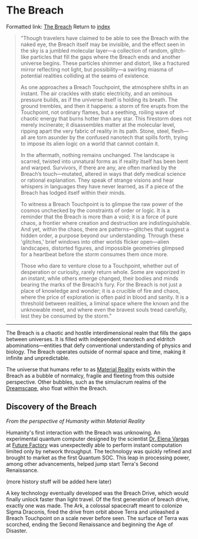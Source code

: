 # The Breach
Formatted link: [The Breach](🌌Breach.md)
Return to [index](index.md)

> "Though travelers have claimed to be able to see the Breach with the naked eye, the Breach itself may be invisible, and the effect seen in the sky is a jumbled molecular layer—a collection of random, glitch-like particles that fill the gaps where the Breach ends and another universe begins. These particles shimmer and distort, like a fractured mirror reflecting not light, but possibility—a swirling miasma of potential realities colliding at the seams of existence.
>
> As one approaches a Breach Touchpoint, the atmosphere shifts in an instant. The air crackles with static electricity, and an ominous pressure builds, as if the universe itself is holding its breath. The ground trembles, and then it happens: a storm of fire erupts from the Touchpoint, not ordinary flames, but a seething, roiling wave of chaotic energy that burns hotter than any star. This firestorm does not merely incinerate; it disassembles matter at the molecular level, ripping apart the very fabric of reality in its path. Stone, steel, flesh—all are torn asunder by the confused nanotech that spills forth, trying to impose its alien logic on a world that cannot contain it.
>
> In the aftermath, nothing remains unchanged. The landscape is scarred, twisted into unnatural forms as if reality itself has been bent and warped. Survivors, if there are any, are often marked by the Breach’s touch—mutated, altered in ways that defy medical science or rational explanation. They speak of strange visions and hear whispers in languages they have never learned, as if a piece of the Breach has lodged itself within their minds.
>
> To witness a Breach Touchpoint is to glimpse the raw power of the cosmos unchecked by the constraints of order or logic. It is a reminder that the Breach is more than a void; it is a force of pure chaos, a frontier where creation and destruction are indistinguishable. And yet, within the chaos, there are patterns—glitches that suggest a hidden order, a purpose beyond our understanding. Through these 'glitches,' brief windows into other worlds flicker open—alien landscapes, distorted figures, and impossible geometries glimpsed for a heartbeat before the storm consumes them once more.
>
> Those who dare to venture close to a Touchpoint, whether out of desperation or curiosity, rarely return whole. Some are vaporized in an instant, while others emerge changed, their bodies and minds bearing the marks of the Breach’s fury. For the Breach is not just a place of knowledge and wonder; it is a crucible of fire and chaos, where the price of exploration is often paid in blood and sanity. It is a threshold between realities, a liminal space where the known and the unknowable meet, and where even the bravest souls tread carefully, lest they be consumed by the storm."

---

The Breach is a chaotic and hostile interdimensional realm that fills the gaps between universes. It is filled with independent nanotech and eldritch abominations—entities that defy conventional understanding of physics and biology. The Breach operates outside of normal space and time, making it infinite and unpredictable.

The universe that humans refer to as [Material Reality](🌌MaterialReality.md) exists within the Breach as a bubble of normalcy, fragile and fleeting from this outside perspective. Other bubbles, such as the simulacrum realms of the [Dreamscape](🌌Dreamscape.md), also float within the Breach.

## Discovery of the Breach
*From the perspective of Humanity within Material Reality*

Humanity's first interaction with the Breach was unknowing. An experimental quantum computer designed by the scientist [Dr. Elena Vargas](ElenaVargas.md) at [Future Factory](FutureFactory.md) was unexpectedly able to perform instant computation limited only by network throughput. The technology was quickly refined and brought to market as the first Quantum SOC. This leap in processing power, among other advancements, helped jump start Terra's Second Renaissance. 

(more history stuff will be added here later)

A key technology eventually developed was the Breach Drive, which would finally unlock faster than light travel. Of the first generation of breach drive, exactly one was made. The Ark, a colossal spacecraft meant to colonize Sigma Draconis, fired the drive from orbit above Terra and unleashed a Breach Touchpoint on a scale never before seen. The surface of Terra was scorched, ending the Second Renaissance and beginning the Age of Disaster.